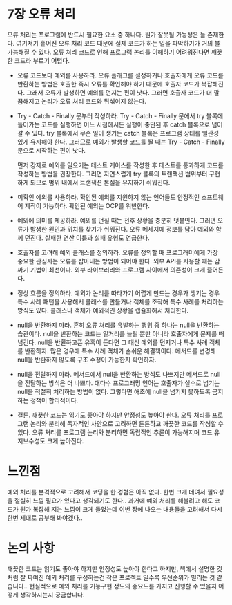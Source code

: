 7장 오류 처리
=============
오류 처리는 프로그램에 반드시 필요한 요소 중 하나다. 뭔가 잘못될 가능성은 늘 존재한다.
여기저기 흩어진 오류 처리 코드 때문에 실제 코드가 하는 일을 파악하기가 거의 불가능해질 수 있다.
오류 처리 코드로 인해 프로그램 논리를 이해하기 어려워진다면 깨끗한 코드라 부르기 어렵다.

* 오류 코드보다 예외를 사용하라.
오류 플래그를 설정하거나 호출자에게 오류 코드를 반환하는 방법은 호출한 즉시 오류를 확인해야 하기 때문에
호출자 코드가 복잡해진다. 그래서 오류가 발생하면 예외를 던지는 편이 낫다. 그러면 호출자 코드가 더 깔끔해지고
논리가 오류 처리 코드와 뒤섞이지 않는다.

* Try - Catch - Finally 문부터 작성하라.
Try - Catch - Finally 문에서 try 블록에 들어가는 코드를 실행하면 어느 시점에서든 실행이 중단된 후 catch 블록으로 
넘어갈 수 있다. try 블록에서 무슨 일이 생기든 catch 블록은 프로그램 상태를 일관성 있게 유지해야 한다.
그러므로 예외가 발생할 코드를 짤 때는 Try - Catch - Finally 문으로 시작하는 편이 낫다.

  먼저 강제로 예외를 일으키는 테스트 케이스를 작성한 후 테스트를 통과하게 코드를 작성하는 방법을 권장한다.
그러면 자연스럽게 try 블록의 트랜잭션 범위부터 구현하게 되므로 범위 내에서 트랜잭션 본질을 유지하기 쉬워진다.

* 미확인 예외를 사용하라.
확인된 예외를 지원하지 않는 언어들도 안정적인 소프트웨어 제작이 가능하다.
확인된 예외는 OCP를 위반한다. 

* 예외에 의미를 제공하라.
예외를 던질 때는 전후 상황을 충분히 덧붙인다. 그러면 오류가 발생한 원인과 위치를 찾기가 쉬워진다.
오류 메세지에 정보를 담아 예외와 함께 던진다. 실패한 연산 이름과 실패 유형도 언급한다.

* 호출자를 고려해 예외 클래스를 정의하라.
오류를 정의할 때 프로그래머에게 가장 중요한 관심사는 오류를 잡아내는 방법이 되어야 한다.
외부 API를 사용할 때는 감싸기 기법이 최선이다. 외부 라이브러리와 프로그램 사이에서 의존성이 크게 줄어든다. 

* 정상 흐름을 정의하라.
예외가 논리를 따라가기 어렵게 만드는 경우가 생기는 경우 특수 사례 패턴을 사용해서 클래스를 만들거나 
객체를 조작해 특수 사례를 처리하는 방식도 있다. 클래스나 객체가 예외적인 상황을 캡슐화해서 처리한다.

* null을 반환하지 마라.
흔히 오류 처리를 유발하는 행위 중 하나는 null을 반환하는 습관이다.
null을 반환하는 코드는 일거리를 늘릴 뿐만 아니라 호출자에게 문제를 떠넘긴다.
null을 반환하고픈 유혹이 든다면 그 대신 예외를 던지거나 특수 사례 객체를 반환하자.
많은 경우에 특수 사례 객체가 손쉬운 해결책이다. 
메서드를 변경해 null을 반환하지 않도록 구조 수정이 가능한지 확인하자.

* null을 전달하지 마라.
메서드에서 null을 반환하는 방식도 나쁘지만 메서드로 null을 전달하는 방식은 더 나쁘다.
대다수 프로그래밍 언어는 호출자가 실수로 넘기는 null을 적절히 처리하는 방법이 없다.
그렇다면 애초에 null을 넘기지 못하도록 금지하는 정책이 합리적이다.

* 결론.
깨끗한 코드는 읽기도 좋아야 하지만 안정성도 높아야 한다.
오류 처리를 프로그램 논리와 분리해 독자적인 사안으로 고려하면 튼튼하고 깨끗한 코드를 작성할 수 있다.
오류 처리를 프로그램 논리와 분리하면 독립적인 추론이 가능해지며 코드 유지보수성도 크게 높아진다.

 느낀점
=============
예외 처리를 본격적으로 고려해서 코딩을 한 경험은 아직 없다. 한번 크게 데여서 필요성을 절실히 느낄 필요가 있다고 
생각되기도 한다.. 과거에 예외 처리를 해볼려고 해도 코드가 뭔가 복잡해 지는 느낌이 크게 들었는데 이번 장에 나오는
내용들을 고려해서 다시 한번 제대로 공부해 봐야겠다..

논의 사항
=============
깨끗한 코드는 읽기도 좋아야 하지만 안정성도 높아야 한다고 하지만, 책에서 설명한 것처럼 잘 짜여진 
예외 처리를 구성하는건 작은 프로젝트 일수록 우선순위가 밀리는 것 같습니다..
현실적으로 예외 처리를 기능구현 정도의 중요도를 가지고 진행할 수 있을지 어떻게 생각하시는지 궁금합니다.